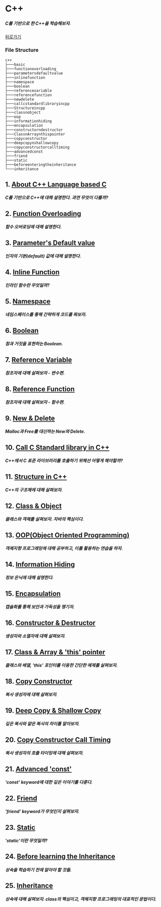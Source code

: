 # C++

##### C를 기반으로 한 C++을 학습해보자.  
  
[뒤로가기](/README.md)
  
### File Structure

```
c++
├───basic
├───functionoverloading
├───parametersdefaultvalue
├───inlinefunction
├───namespace
├───boolean
├───referencevariable
├───referencefunction
├───newdelete
├───callcstandardlibraryincpp
├───Structureincpp
├───classnobject
├───oop
├───informationhiding
├───encapsulation
├───constructorndestructor
├───ClassnArraynthispointer
├───copyconstructor
├───deepcopynshallowcopy
├───copyconstructorcalltiming
├───advancedconst
├───friend
├───static
├───beforeenteringtheinheritance
└───inheritance
```
  
## 1. [About C++ Language based C](/c++/basic/README.md)

##### C를 기반으로 C++에 대해 설명한다. 과연 무엇이 다를까?

## 2. [Function Overloading](/c++/functionoverloading/README.md)

##### 함수 오버로딩에 대해 설명한다.

## 3. [Parameter's Default value](/c++/parametersdefaultvalue/README.md)

##### 인자의 기본(default) 값에 대해 설명한다.

## 4. [Inline Function](/c++/inlinefunction/README.md)

##### 인라인 함수란 무엇일까?

## 5. [Namespace](/c++/namespace/README.md)

##### 네임스페이스를 통해 간략하게 코드를 짜보자.

## 6. [Boolean](/c++/boolean/README.md)

##### 참과 거짓을 표현하는 Boolean.

## 7. [Reference Variable](/c++/referencevariable/README.md)

##### 참조자에 대해 살펴보자 - 변수편.

## 8. [Reference Function](/c++/referencefunction/README.md)

##### 참조자에 대해 살펴보자 - 함수편.

## 9. [New & Delete](/c++/newndelete/README.md)

##### Malloc과 Free를 대신하는 New와 Delete.

## 10. [Call C Standard library in C++](/c++/callcstandardlibraryincpp/README.md)

##### C++에서 C 표준 라이브러리를 호출하기 위해선 어떻게 해야할까?

## 11. [Structure in C++](/c++/structureincpp/README.md)

##### C++의 구조체에 대해 살펴보자.

## 12. [Class & Object](/c++/classnobject/README.md)

##### 클래스와 객체를 살펴보자. 자바의 핵심이다.

## 13. [OOP(Object Oriented Programming)](/c++/oop/README.md)

##### 객제지향 프로그래밍에 대해 공부하고, 이를 활용하는 연습을 하자.

## 14. [Information Hiding](/c++/informationhiding/README.md)

##### 정보 은닉에 대해 설명한다.

## 15. [Encapsulation](/c++/encapsulation/README.md)

##### 캡슐화를 통해 보안과 가독성을 챙기자.

## 16. [Constructor & Destructor](/c++/constructorndestructor/README.md)

##### 생성자와 소멸자에 대해 살펴보자.

## 17. [Class & Array & 'this' pointer](/c++/classnarraynthispointer/README.md)

##### 클래스와 배열, 'this' 포인터를 이용한 간단한 예제를 살펴보자.

## 18. [Copy Constructor](/c++/copyconstructor/README.md)

##### 복사 생성자에 대해 살펴보자.

## 19. [Deep Copy & Shallow Copy](/c++/deepcopynshallowcopy/README.md)

##### 깊은 복사와 얕은 복사의 차이를 알아보자.

## 20. [Copy Constructor Call Timing](/c++/copyconstructorcalltiming/README.md)

##### 복사 생성자의 호출 타이밍에 대해 살펴보자.

## 21. [Advanced 'const'](/c++/advancedconst/README.md)

##### 'const' keyword에 대한 깊은 이야기를 다룬다.

## 22. [Friend](/c++/friend/README.md)

##### 'friend' keyword가 무엇인지 살펴보자.

## 23. [Static](/c++/static/README.md)

##### 'static'이란 무엇일까?

## 24. [Before learning the Inheritance](/c++/beforelearningtheinheritance/README.md)

##### 상속을 학습하기 전에 알아야 할 것들.

## 25. [Inheritance](/c++/inheritance/README.md)

##### 상속에 대해 살펴보자. class의 핵심이고, 객체지향 프로그래밍의 대표적인 문법이다.
